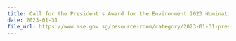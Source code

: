 ```yaml
---
title: Call for the President's Award for the Environment 2023 Nominations
date: 2023-01-31
file_url: https://www.mse.gov.sg/resource-room/category/2023-01-31-press-release-on-call-for-the-presidents-award-for-the-environment-2023-nominations
---
```

